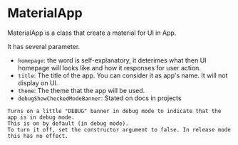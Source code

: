 # MaterialApp 
MaterialApp is a class that create a material for UI in App.

It has several parameter.

+ `homepage`: the word is self-explanatory, it deterimes what then UI homepage will looks like and how it responses for user action.
+ `title`: The title of the app. You can consider it as app's name. It will not display on UI.
+ `theme`: The theme that the app will be used.
+ `debugShowCheckedModeBanner`: Stated on docs in projects
  
```
Turns on a little "DEBUG" banner in debug mode to indicate that the app is in debug mode.
This is on by default (in debug mode).
To turn it off, set the constructor argument to false. In release mode this has no effect.
```
